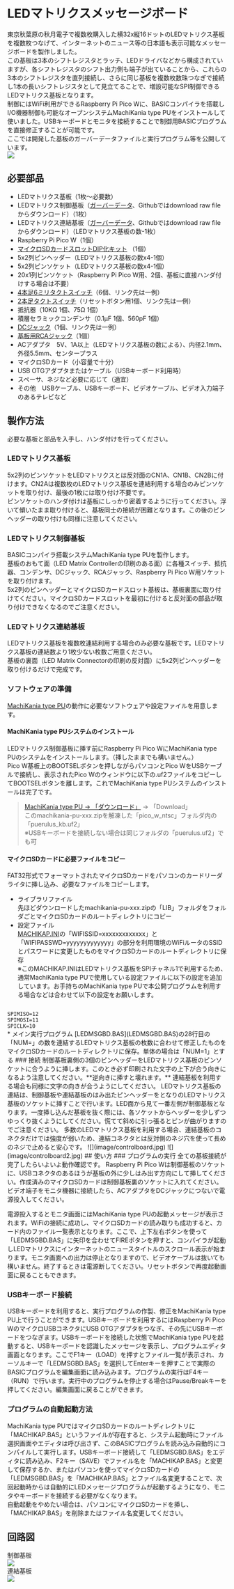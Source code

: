 # LEDマトリクスメッセージボード
東京秋葉原の秋月電子で複数枚購入した横32x縦16ドットのLEDマトリクス基板を複数枚つなげて、インターネットのニュース等の日本語も表示可能なメッセージボードを製作しました。  
この基板は3本のシフトレジスタとラッチ、LEDドライバなどから構成されていますが、各シフトレジスタのシフト出力側も端子が出ていることから、これらの3本のシフトレジスタを直列接続し、さらに同じ基板を複数枚数珠つなぎで接続し1本の長いシフトレジスタとして見立てることで、増設可能なSPI制御できるLEDマトリクス基板となります。  
制御にはWiFi利用ができるRaspberry Pi Pico Wに、BASICコンパイラを搭載しI/O機器制御も可能なオープンシステムMachiKania type PUをインストールして使いました。USBキーボードとモニタを接続することで制御用BASICプログラムを直接修正することが可能です。  
ここでは開発した基板のガーバーデータファイルと実行プログラム等を公開しています。  
![](image/messageboard.jpg)  
## 必要部品
* LEDマトリクス基板（1枚～必要数）  
* LEDマトリクス制御基板（[ガーバーデータ](gerber/ledmatrix.zip)、Githubではdownload raw fileからダウンロード）（1枚）  
* LEDマトリクス連結基板（[ガーバーデータ](gerber/ledmatrix_connector.zip)、Githubではdownload raw fileからダウンロード）（LEDマトリクス基板の数-1枚）  
* Raspberry Pi Pico W（1個）  
* [マイクロSDカードスロットDIP化キット](https://akizukidenshi.com/catalog/g/g105488/) （1個）  
* 5x2列ピンヘッダー（LEDマトリクス基板の数x4-1個）  
* 5x2列ピンソケット（LEDマトリクス基板の数x4-1個）  
* 20x1列ピンソケット（Raspberry Pi Pico W用、2個、基板に直接ハンダ付けする場合は不要）  
* [4本足6ミリタクトスイッチ](https://akizukidenshi.com/catalog/g/g103646/)（6個、リンク先は一例）  
* [2本足タクトスイッチ](https://akizukidenshi.com/catalog/g/g108080/)（リセットボタン用1個、リンク先は一例）  
* 抵抗器（10KΩ 1個、75Ω 1個）  
* 積層セラミックコンデンサ（0.1μF 1個、560pF 1個）  
* [DCジャック](https://akizukidenshi.com/catalog/g/g106568/)（1個、リンク先は一例）  
* [基板用RCAジャック](https://akizukidenshi.com/catalog/g/g106508/)（1個）  
* ACアダプタ　5V、1A以上（LEDマトリクス基板の数による）、内径2.1mm、外径5.5mm、センタープラス  
* マイクロSDカード（小容量で十分）  
* USB OTGアダプタまたはケーブル（USBキーボード利用時）  
* スペーサ、ネジなど必要に応じて（適宜）  
* その他　USBケーブル、USBキーボード、ビデオケーブル、ビデオ入力端子のあるテレビなど
## 製作方法
必要な基板と部品を入手し、ハンダ付けを行ってください。  
### LEDマトリクス基板
5x2列のピンソケットをLEDマトリクスとは反対面のCN1A、CN1B、CN2Bに付けます。CN2Aは複数枚のLEDマトリクス基板を連結利用する場合のみピンソケットを取り付け、最後の1枚には取り付け不要です。  
ピンソケットのハンダ付けは基板にしっかり密着するように行ってください。浮いて傾いたまま取り付けると、基板同士の接続が困難となります。この後のピンヘッダーの取り付けも同様に注意してください。  
### LEDマトリクス制御基板
BASICコンパイラ搭載システムMachiKania type PUを製作します。  
基板のおもて面（LED Matrix Controllerの印刷のある面）に各種スイッチ、抵抗器、コンデンサ、DCジャック、RCAジャック、Raspberry Pi Pico W用ソケットを取り付けます。  
5x2列のピンヘッダーとマイクロSDカードスロット基板は、基板裏面に取り付けてください。マイクロSDカードスロットを最初に付けると反対面の部品が取り付けできなくなるのでご注意ください。  
### LEDマトリクス連結基板
LEDマトリクス基板を複数枚連結利用する場合のみ必要な基板です。LEDマトリクス基板の連結数より1枚少ない枚数ご用意ください。  
基板の裏面（LED Matrix Connectorの印刷の反対面）に5x2列ピンヘッダーを取り付けるだけで完成です。  
### ソフトウェアの準備
[MachiKania type PU](http://www.ze.em-net.ne.jp/~kenken/machikania/typepu.html)の動作に必要なソフトウェアや設定ファイルを用意します。
#### MachiKania type PUシステムのインストール
LEDマトリクス制御基板に挿す前にRaspberry Pi Pico WにMachiKania type PUのシステムをインストールします。（挿したままでも構いません。）  
Pico W基板上のBOOTSELボタンを押しながらパソコンとPico WをUSBケーブルで接続し、表示されたPico Wのウィンドウに以下の.uf2ファイルをコピーしてBOOTSELボタンを離します。これでMachiKania type PUシステムのインストールは完了です。  
  
> [MachiKania type PU → 「ダウンロード」](http://www.ze.em-net.ne.jp/~kenken/machikania/typepu.html#download) → 「Download」  
このmachikania-pu-xxx.zipを解凍した「pico_w_ntsc」フォルダ内の「puerulus_kb.uf2」  
※USBキーボードを接続しない場合は同じフォルダの「puerulus.uf2」でも可  
#### マイクロSDカードに必要ファイルをコピー
FAT32形式でフォーマットされたマイクロSDカードをパソコンのカードリーダライタに挿し込み、必要なファイルをコピーします。  
* ライブラリファイル  
先ほどダウンロードしたmachikania-pu-xxx.zipの「LIB」フォルダをフォルダごとマイクロSDカードのルートディレクトリにコピー  
* 設定ファイル  
[MACHIKAP.INI](MACHIKAP.INI)の「WIFISSID=xxxxxxxxxxxxx」と「WIFIPASSWD=yyyyyyyyyyyyy」の部分を利用環境のWiFiルータのSSIDとパスワードに変更したものをマイクロSDカードのルートディレクトリに保存  
※このMACHIKAP.INIはLEDマトリクス基板をSPIチャネル1で利用するため、通常MachiKania type PUで使用している設定ファイルに以下の設定を追加しています。お手持ちのMachiKania type PUで本公開プログラムを利用する場合などは合わせて以下の設定をお願いします。  
<code>
SPIMISO=12  
SPIMOSI=11  
SPICLK=10  
</code>
* メイン実行プログラム  
[LEDMSGBD.BAS](LEDMSGBD.BAS)の28行目の「NUM=」の数を連結するLEDマトリクス基板の枚数に合わせて修正したものをマイクロSDカードのルートディレクトリに保存。単体の場合は「NUM=1」とする
### 接続
制御基板裏側の3個のピンヘッダーをLEDマトリクス基板のピンソケットに合うように挿します。このとき必ず印刷された文字の上下が合う向きになるよう注意してください。**逆向きに挿すと壊れます。** 連結基板を利用する場合も同様に文字の向きが合うようにしてください。  
LEDマトリクス基板の連結は、制御基板や連結基板のはみ出たピンヘッダーをとなりのLEDマトリクス基板のソケットに挿すことで行います。LED面から見て一番左側が制御基板となります。一度挿し込んだ基板を抜く際には、各ソケットからヘッダーを少しずつゆっくり抜くようにしてください。慌てて斜めに引っ張るとピンが曲がりますのでご注意ください。  
多数のLEDマトリクス基板を利用する場合、連結基板のコネクタだけでは強度が弱いため、連結コネクタとは反対側のネジ穴を使って長めのネジで止めると安心です。  
![](image/controlboard.jpg)  
![](image/controlboard2.jpg)  
## 使い方
### プログラムの実行
全ての基板接続が完了したらいよいよ動作確認です。  
Raspberry Pi Pico Wは制御基板のソケットに、USBコネクタのあるほうが基板の外に少しはみ出す方向にして挿してください。作成済みのマイクロSDカードは制御基板裏のソケットに入れてください。ビデオ端子をモニタ機器に接続したら、ACアダプタをDCジャックにつないで電源投入してください。  

電源投入するとモニタ画面にはMachiKania type PUの起動メッセージが表示されます。WiFiの接続に成功し、マイクロSDカードの読み取りも成功すると、カード内のファイル一覧表示となります。ここで、上下左右ボタンを使って「LEDMSGBD.BAS」に矢印を合わせてFIREボタンを押すと、コンパイラが起動しLEDマトリクスにインターネットのニュースタイトルのスクロール表示が始まります。モニタ画面への出力は停止となりますので、ビデオケーブルは抜いても構いません。終了するときは電源断してください。リセットボタンで再度起動画面に戻ることもできます。  
### USBキーボード接続
USBキーボードを利用すると、実行プログラムの作製、修正をMachiKania type PU上で行うことができます。USBキーボードを利用するにはRaspberry Pi Pico WのマイクロUSBコネクタにUSB OTGアダプタをつなぎ、その先にUSBキーボードをつなぎます。USBキーボードを接続した状態でMachiKania type PUを起動すると、USBキーボードを認識したメッセージを表示し、プログラムエディタ画面となります。ここでF1キー（LOAD）を押すとファイル一覧が表示され、カーソルキーで「LEDMSGBD.BAS」を選択してEnterキーを押すことで実際のBASICプログラムを編集画面に読み込みます。プログラムの実行はF4キー（RUN）で行います。実行中のプログラムを停止する場合はPause/Breakキーを押してください。編集画面に戻ることができます。   
### プログラムの自動起動方法
MachiKania type PUではマイクロSDカードのルートディレクトリに「MACHIKAP.BAS」というファイルが存在すると、システム起動時にファイル選択画面やエディタは呼び出さず、このBASICプログラムを読み込み自動的にコンパイルして実行します。USBキーボード接続して「LEDMSGBD.BAS」をエディタに読み込み、F2キー（SAVE）でファイル名を「MACHIKAP.BAS」と変更して保存するか、またはパソコンを使ってマイクロSDカードの「LEDMSGBD.BAS」を「MACHIKAP.BAS」とファイル名変更することで、次回起動時からは自動的にLEDメッセージプログラムが起動するようになり、モニタやキーボードを接続する必要がなくなります。  
自動起動をやめたい場合は、パソコンにマイクロSDカードを挿し、「MACHIKAP.BAS」を削除またはファイル名変更してください。  
## 回路図
制御基板  
![](image/schematic_controlboard.png)  
連結基板  
![](image/schematic_connectorboard.png)